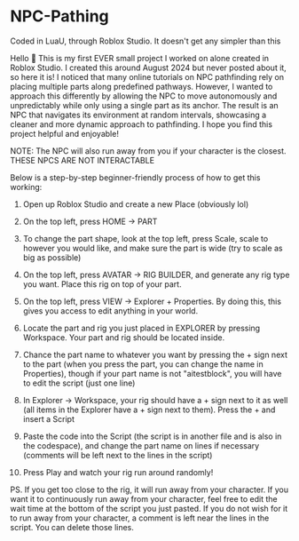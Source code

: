 # NPC-Pathing
Coded in LuaU, through Roblox Studio. It doesn't get any simpler than this

Hello 👋 This is my first EVER small project I worked on alone created in Roblox Studio. I created this around August 2024 but never posted about it, so here it is! I noticed that many online tutorials on NPC pathfinding rely on placing multiple parts along predefined pathways. However, I wanted to approach this differently by allowing the NPC to move autonomously and unpredictably while only using a single part as its anchor. The result is an NPC that navigates its environment at random intervals, showcasing a cleaner and more dynamic approach to pathfinding. I hope you find this project helpful and enjoyable! 

NOTE: The NPC will also run away from you if your character is the closest. THESE NPCS ARE NOT INTERACTABLE 

Below is a step-by-step beginner-friendly process of how to get this working:

1. Open up Roblox Studio and create a new Place (obviously lol)

2. On the top left, press HOME -> PART

3. To change the part shape, look at the top left, press Scale, scale to however you would like, and make sure the part is wide (try to scale as big as possible)

4. On the top left, press AVATAR -> RIG BUILDER, and generate any rig type you want. Place this rig on top of your part. 

5. On the top left, press VIEW -> Explorer + Properties. By doing this, this gives you access to edit anything in your world.

6. Locate the part and rig you just placed in EXPLORER by pressing Workspace. Your part and rig should be located inside.

7. Chance the part name to whatever you want by pressing the + sign next to the part (when you press the part, you can change the name in Properties), though if your part name is not "aitestblock", you will have to edit the script (just one line)

8. In Explorer -> Workspace, your rig should have a + sign next to it as well (all items in the Explorer have a + sign next to them). Press the + and insert a Script

9. Paste the code into the Script (the script is in another file and is also in the codespace), and change the part name on lines if necessary (comments will be left next to the lines in the script)

10. Press Play and watch your rig run around randomly!

PS. If you get too close to the rig, it will run away from your character. If you want it to continuously run away from your character, feel free to edit the wait time at the bottom of the script you just pasted. If you do not wish for it to run away from your character, a comment is left near the lines in the script. You can delete those lines. 
